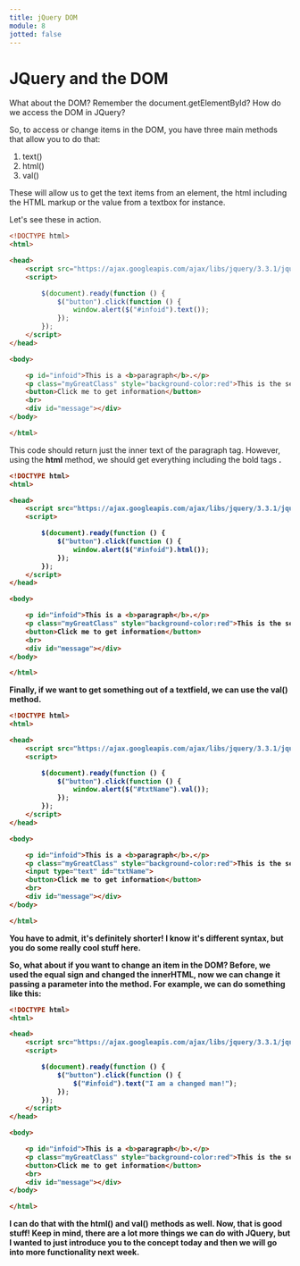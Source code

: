 ```yaml
---
title: jQuery DOM
module: 8
jotted: false
---
```


# JQuery and the DOM

What about the DOM?  Remember the document.getElementById?  How do we access the DOM in JQuery?

So, to access or change items in the DOM, you have three main methods that allow you to do that:

1. text()
2. html()
3. val()

These will allow us to get the text items from an element, the html including the HTML markup or the value from a textbox for instance.

Let's see these in action.

```html
<!DOCTYPE html>
<html>

<head>
    <script src="https://ajax.googleapis.com/ajax/libs/jquery/3.3.1/jquery.min.js"></script>
    <script>

        $(document).ready(function () {
            $("button").click(function () {
                window.alert($("#infoid").text());
            });
        });
    </script>
</head>

<body>

    <p id="infoid">This is a <b>paragraph</b>.</p>
    <p class="myGreatClass" style="background-color:red">This is the second paragraph.</p>
    <button>Click me to get information</button>
    <br>
    <div id="message"></div>
</body>

</html>
```

This code should return just the inner text of the paragraph tag.  However, using the **html** method, we should get everything including the bold tags **<b>**.

```html
<!DOCTYPE html>
<html>

<head>
    <script src="https://ajax.googleapis.com/ajax/libs/jquery/3.3.1/jquery.min.js"></script>
    <script>

        $(document).ready(function () {
            $("button").click(function () {
                window.alert($("#infoid").html());
            });
        });
    </script>
</head>

<body>

    <p id="infoid">This is a <b>paragraph</b>.</p>
    <p class="myGreatClass" style="background-color:red">This is the second paragraph.</p>
    <button>Click me to get information</button>
    <br>
    <div id="message"></div>
</body>

</html>
```

Finally, if we want to get something out of a textfield, we can use the val() method.

```html
<!DOCTYPE html>
<html>

<head>
    <script src="https://ajax.googleapis.com/ajax/libs/jquery/3.3.1/jquery.min.js"></script>
    <script>

        $(document).ready(function () {
            $("button").click(function () {
                window.alert($("#txtName").val());
            });
        });
    </script>
</head>

<body>

    <p id="infoid">This is a <b>paragraph</b>.</p>
    <p class="myGreatClass" style="background-color:red">This is the second paragraph.</p>
    <input type="text" id="txtName">
    <button>Click me to get information</button>
    <br>
    <div id="message"></div>
</body>

</html>
```

You have to admit, it's definitely shorter! I know it's different syntax, but you do some really cool stuff here.

So, what about if you want to change an item in the DOM?  Before, we used the equal sign and changed the innerHTML, now we can change it passing a parameter into the method.  For example, we can do something like this:

```html
<!DOCTYPE html>
<html>

<head>
    <script src="https://ajax.googleapis.com/ajax/libs/jquery/3.3.1/jquery.min.js"></script>
    <script>

        $(document).ready(function () {
            $("button").click(function () {
                $("#infoid").text("I am a changed man!");
            });
        });
    </script>
</head>

<body>

    <p id="infoid">This is a <b>paragraph</b>.</p>
    <p class="myGreatClass" style="background-color:red">This is the second paragraph.</p>
    <button>Click me to get information</button>
    <br>
    <div id="message"></div>
</body>

</html>
```

I can do that with the html() and val() methods as well. Now, that is good stuff!  Keep in mind, there are a lot more things we can do with JQuery, but I wanted to just introduce you to the concept today and then we will go into more functionality next week.